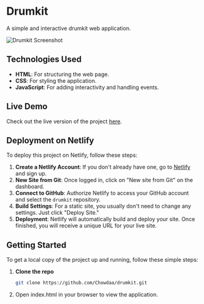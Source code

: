 # Drumkit

A simple and interactive drumkit web application.

![Drumkit Screenshot](images/screenshot.png)

## Technologies Used

- **HTML**: For structuring the web page.
- **CSS**: For styling the application.
- **JavaScript**: For adding interactivity and handling events.

## Live Demo

Check out the live version of the project [here](https://glowing-cranachan-440f88.netlify.app/).

## Deployment on Netlify

To deploy this project on Netlify, follow these steps:

1. **Create a Netlify Account**: If you don't already have one, go to [Netlify](https://www.netlify.com/) and sign up.
2. **New Site from Git**: Once logged in, click on "New site from Git" on the dashboard.
3. **Connect to GitHub**: Authorize Netlify to access your GitHub account and select the `drumkit` repository.
4. **Build Settings**: For a static site, you usually don't need to change any settings. Just click "Deploy Site."
5. **Deployment**: Netlify will automatically build and deploy your site. Once finished, you will receive a unique URL for your live site.

## Getting Started

To get a local copy of the project up and running, follow these simple steps:

1. **Clone the repo**
   ```sh
   git clone https://github.com/Chowdaa/drumkit.git
   
2. Open index.html in your browser to view the application.
